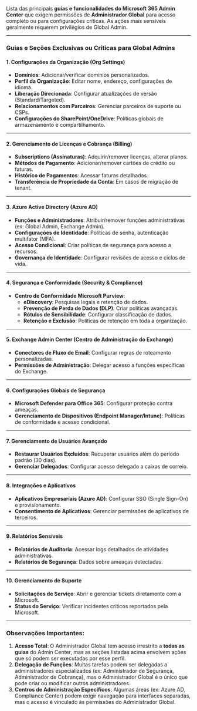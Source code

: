 Lista das principais **guias e funcionalidades do Microsoft 365 Admin Center** que exigem permissões de **Administrador Global** para acesso completo ou para configurações críticas. As ações mais sensíveis geralmente requerem privilégios de Global Admin.

---

### **Guias e Seções Exclusivas ou Críticas para Global Admins**

#### **1. Configurações da Organização (Org Settings)**
- **Domínios**: Adicionar/verificar domínios personalizados.
- **Perfil da Organização**: Editar nome, endereço, configurações de idioma.
- **Liberação Direcionada**: Configurar atualizações de versão (Standard/Targeted).
- **Relacionamentos com Parceiros**: Gerenciar parceiros de suporte ou CSPs.
- **Configurações do SharePoint/OneDrive**: Políticas globais de armazenamento e compartilhamento.

---

#### **2. Gerenciamento de Licenças e Cobrança (Billing)**
- **Subscriptions (Assinaturas)**: Adquirir/remover licenças, alterar planos.
- **Métodos de Pagamento**: Adicionar/remover cartões de crédito ou faturas.
- **Histórico de Pagamentos**: Acessar faturas detalhadas.
- **Transferência de Propriedade da Conta**: Em casos de migração de tenant.

---

#### **3. Azure Active Directory (Azure AD)**
- **Funções e Administradores**: Atribuir/remover funções administrativas (ex: Global Admin, Exchange Admin).
- **Configurações de Identidade**: Políticas de senha, autenticação multifator (MFA).
- **Acesso Condicional**: Criar políticas de segurança para acesso a recursos.
- **Governança de Identidade**: Configurar revisões de acesso e ciclos de vida.

---

#### **4. Segurança e Conformidade (Security & Compliance)**
- **Centro de Conformidade Microsoft Purview**:
  - **eDiscovery**: Pesquisas legais e retenção de dados.
  - **Prevenção de Perda de Dados (DLP)**: Criar políticas avançadas.
  - **Rótulos de Sensibilidade**: Configurar classificação de dados.
  - **Retenção e Exclusão**: Políticas de retenção em toda a organização.

---

#### **5. Exchange Admin Center (Centro de Administração do Exchange)**
- **Conectores de Fluxo de Email**: Configurar regras de roteamento personalizadas.
- **Permissões de Administração**: Delegar acesso a funções específicas do Exchange.

---

#### **6. Configurações Globais de Segurança**
- **Microsoft Defender para Office 365**: Configurar proteção contra ameaças.
- **Gerenciamento de Dispositivos (Endpoint Manager/Intune)**: Políticas de conformidade e acesso condicional.

---

#### **7. Gerenciamento de Usuários Avançado**
- **Restaurar Usuários Excluídos**: Recuperar usuários além do período padrão (30 dias).
- **Gerenciar Delegados**: Configurar acesso delegado a caixas de correio.

---

#### **8. Integrações e Aplicativos**
- **Aplicativos Empresariais (Azure AD)**: Configurar SSO (Single Sign-On) e provisionamento.
- **Consentimento de Aplicativos**: Gerenciar permissões de aplicativos de terceiros.

---

#### **9. Relatórios Sensíveis**
- **Relatórios de Auditoria**: Acessar logs detalhados de atividades administrativas.
- **Relatórios de Segurança**: Dados sobre ameaças detectadas.

---

#### **10. Gerenciamento de Suporte**
- **Solicitações de Serviço**: Abrir e gerenciar tickets diretamente com a Microsoft.
- **Status do Serviço**: Verificar incidentes críticos reportados pela Microsoft.

---

### **Observações Importantes:**
1. **Acesso Total**: O Administrador Global tem acesso irrestrito a **todas as guias** do Admin Center, mas as seções listadas acima envolvem ações que só podem ser executadas por esse perfil.
2. **Delegação de Funções**: Muitas tarefas podem ser delegadas a administradores especializados (ex: Administrador de Segurança, Administrador de Cobrança), mas o Administrador Global é o único que pode criar ou modificar outros administradores.
3. **Centros de Administração Específicos**: Algumas áreas (ex: Azure AD, Compliance Center) podem exigir navegação para interfaces separadas, mas o acesso é vinculado às permissões do Administrador Global.